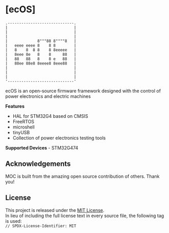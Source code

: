 # [ecOS]
```
.-----------------------------.
|                             |
|                             |
|                             |
|             8"""88 8""""8   |
|   eeee eeee 8    8 8        |
|   8    8  8 8    8 8eeeee   |
|   8eee 8e   8    8     88   |
|   88   88   8    8 e   88   |
|   88ee 88e8 8eeee8 8eee88   |
|                             |
|                             |
|                             |
'-----------------------------'
```

ecOS is an open-source firmware framework designed with the control of power electronics and electric machines

**Features**
- HAL for STM32G4 based on CMSIS
- FreeRTOS
- microshell
- tinyUSB
- Collection of power electronics testing tools

**Supported Devices** - STM32G474

## Acknowledgements
MOC is built from the amazing open source contribution of others. Thank you!

## License
This project is released under the [MIT License](https://opensource.org/license/mit/).  
In lieu of including the full license text in every source file, the following tag is used:  
`// SPDX-License-Identifier: MIT`  
